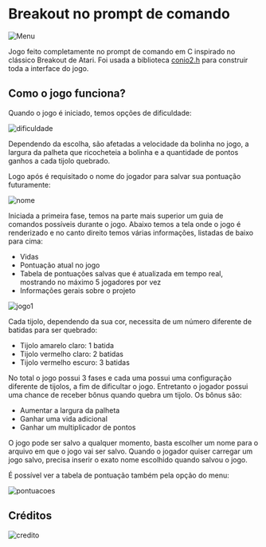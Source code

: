 # Breakout no prompt de comando

![Menu](https://user-images.githubusercontent.com/72423032/158039306-6c4a9271-c790-4f8e-be37-877eb17d7f97.png)

Jogo feito completamente no prompt de comando em C inspirado no clássico Breakout de Atari. Foi usada a biblioteca [conio2.h](https://pt.osdn.net/projects/sfnet_hlanguage/downloads/Source/include/conio2.h/) para construir toda a interface do jogo.

## Como o jogo funciona?

Quando o jogo é iniciado, temos opções de dificuldade:

![dificuldade](https://user-images.githubusercontent.com/72423032/159183507-0935179d-359e-4096-b73f-be5f769ba2b3.png)

Dependendo da escolha, são afetadas a velocidade da bolinha no jogo, a largura da palheta que ricocheteia a bolinha e a quantidade de pontos ganhos a cada tijolo quebrado.

Logo após é requisitado o nome do jogador para salvar sua pontuação futuramente:

![nome](https://user-images.githubusercontent.com/72423032/159183773-3b954073-f35a-45a5-93b7-ace6a927ea20.png)

Iniciada a primeira fase, temos na parte mais superior um guia de comandos possíveis durante o jogo. Abaixo temos a tela onde o jogo é renderizado e no canto direito temos várias informações, listadas de baixo para cima:

* Vidas
* Pontuação atual no jogo
* Tabela de pontuações salvas que é atualizada em tempo real, mostrando no máximo 5 jogadores por vez
* Informações gerais sobre o projeto
  
![jogo1](https://user-images.githubusercontent.com/72423032/159183811-f26a8f85-17ef-4c01-ba9f-684d3a604e1d.png)

Cada tijolo, dependendo da sua cor, necessita de um número diferente de batidas para ser quebrado:
* Tijolo amarelo claro: 1 batida
* Tijolo vermelho claro: 2 batidas
* Tijolo vermelho escuro: 3 batidas

No total o jogo possui 3 fases e cada uma possui uma configuração diferente de tijolos, a fim de dificultar o jogo. Entretanto o jogador possui uma chance de receber bônus quando quebra um tijolo. Os bônus são:
* Aumentar a largura da palheta
* Ganhar uma vida adicional
* Ganhar um multiplicador de pontos

O jogo pode ser salvo a qualquer momento, basta escolher um nome para o arquivo em que o jogo vai ser salvo. Quando o jogador quiser carregar um jogo salvo, precisa inserir o exato nome escolhido quando salvou o jogo.

É possível ver a tabela de pontuação também pela opção do menu:

![pontuacoes](https://user-images.githubusercontent.com/72423032/159184498-6efb152c-fef2-48d0-a8b9-2c4a187bfc47.png)

## Créditos

![credito](https://user-images.githubusercontent.com/72423032/159184529-00ad1178-da16-4e58-93b7-9a6f00522ef4.png)


